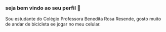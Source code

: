 ### seja bem vindo ao seu perfil 🤎


Sou estudante do Colégio Professora Benedita Rosa Resende, gosto muito de andar de bicicleta ee jogar no meu celular.
